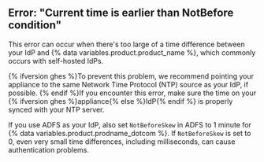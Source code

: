 ## Error: "Current time is earlier than NotBefore condition"

This error can occur when there's too large of a time difference between your IdP and {% data variables.product.product_name %}, which commonly occurs with self-hosted IdPs.

{% ifversion ghes %}To prevent this problem, we recommend pointing your appliance to the same Network Time Protocol (NTP) source as your IdP, if possible. {% endif %}If you encounter this error, make sure the time on your {% ifversion ghes %}appliance{% else %}IdP{% endif %} is properly synced with your NTP server.

If you use ADFS as your IdP, also set `NotBeforeSkew` in ADFS to 1 minute for {% data variables.product.prodname_dotcom %}. If `NotBeforeSkew` is set to 0, even very small time differences, including milliseconds, can cause authentication problems.